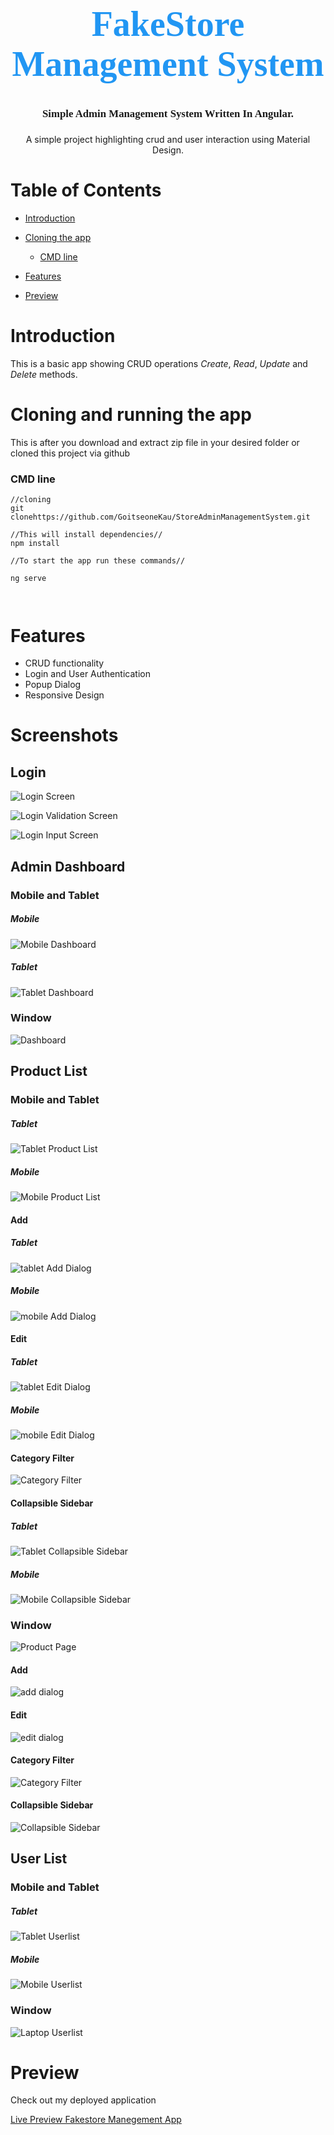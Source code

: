 <link rel="preconnect" href="https://fonts.googleapis.com">
<link rel="preconnect" href="https://fonts.gstatic.com" crossorigin>
<link href="https://fonts.googleapis.com/css2?family=Poppins:ital,wght@0,100;0,200;0,300;0,400;0,500;0,600;0,700;0,800;0,900;1,100;1,200;1,300;1,400;1,500;1,600;1,700;1,800;1,900&family=Roboto:ital,wght@0,100;0,300;0,400;0,500;0,700;0,900;1,100;1,300;1,400;1,500;1,700;1,900&display=swap" rel="stylesheet">



<!-- ![Login Screen](/src/assets/images/logo.PNG) -->

<h1 align="center" style="font-family:Poppins;font-size:4em"><span style="color:#2196f3">FakeStore Management System</span> 
</h1>
<h4 align="center" style="font-family:Poppins;font-size:1.2em;margin-top:20px">Simple Admin Management System Written In Angular.</h4>
<p align="center">A simple project highlighting crud and user interaction using Material Design.</p>


# Table of Contents

* [Introduction](#introduction)

* [Cloning the app](#cloning-and-running-the-app)
  * [CMD line](#cmd-line)


* [Features](#features)

* [Preview](#preview)





# Introduction
This is a basic app showing CRUD operations _Create_, _Read_, _Update_ and _Delete_ methods.






# Cloning and running the app
This is after you download and extract zip file in your desired folder or cloned this project via github

### CMD line
```
//cloning
git clonehttps://github.com/GoitseoneKau/StoreAdminManagementSystem.git 

//This will install dependencies//
npm install 

//To start the app run these commands//

ng serve



```


# Features

* CRUD functionality 
* Login and User Authentication
* Popup Dialog
* Responsive Design

# Screenshots
## Login
![Login Screen](/src/assets/images/login.PNG)

![Login Validation Screen](/src/assets/images/login-form-error.PNG)

![Login Input Screen](/src/assets/images/login-input.PNG)

## Admin Dashboard

### Mobile and Tablet
##### Mobile
![Mobile Dashboard](/src/assets/mobile-admin.png)

##### Tablet
![Tablet Dashboard](/src/assets/tablet-dashboard.png)

### Window
![Dashboard](/src/assets/dashboard.PNG)

## Product List

### Mobile and Tablet
##### Tablet
![Tablet Product List](/src/assets/tablet-products.png)
##### Mobile
![Mobile Product List](/src/assets/mobile-productlist.gif)

#### Add
##### Tablet
![tablet Add Dialog](/src/assets/tablet-add.png)
##### Mobile
![mobile Add Dialog](/src/assets/mobile-add.png)

#### Edit
##### Tablet
![tablet Edit Dialog](/src/assets/tablet-edit.png)

##### Mobile
![mobile Edit Dialog](/src/assets/mobile-edit.png)


#### Category Filter

![Category Filter](/src/assets/category-filter.PNG)

#### Collapsible Sidebar

##### Tablet
![Tablet Collapsible Sidebar](/src/assets/tablet-collapsiblebar.png)

##### Mobile
![Mobile Collapsible Sidebar](/src/assets/mobile-collapsiblebar.png)


### Window
![Product Page](/src/assets/products-page.PNG)

#### Add
![add dialog](/src/assets/add-dialog.PNG)

#### Edit
![edit dialog](/src/assets/edit-dialog.PNG)

#### Category Filter

![Category Filter](/src/assets/category-filter.PNG)

#### Collapsible Sidebar
![Collapsible Sidebar](/src/assets/collapsable-sidebar.png)

## User List
### Mobile and Tablet

##### Tablet
![Tablet Userlist](/src/assets/tablet-userlist.png)

##### Mobile
![Mobile Userlist](/src/assets/mobile-userlist.png)

### Window

![Laptop Userlist](/src/assets/laptop-userlist.png)




# Preview


Check out my deployed application

[Live Preview Fakestore Manegement App](https://tsexpressrestapi.onrender.com/api/users) 
